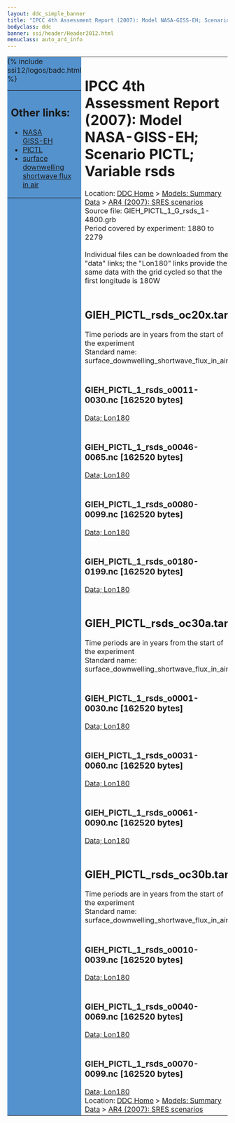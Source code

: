 ```yaml
---
layout: ddc_simple_banner
title: "IPCC 4th Assessment Report (2007): Model NASA-GISS-EH; Scenario PICTL; Variable rsds"
bodyclass: ddc
banner: ssi/header/Header2012.html
menuclass: auto_ar4_info
---
```



<table width="100%" border="0" cellspacing="0" cellpadding="0" style="border-collapse: collapse;">
<tr style="margin:0;padding:0;border:0;">
<td style="margin:0;padding:0;border:0;height:1pt;width:150pt;background:#5492CD;" valign="top" >

<div id="lh-col2" class="auto_ar4_info">
<table class="menumain" bgcolor="#5492CD" cellspacing="0" width="100%" border="0">
<tr><td>
<h2> Other links:</h2>
<ul>
<li><a href="/auto/ar4/model-NASA-GISS-EH.html">NASA<br/>GISS-EH</a></li>
<li><a href="/auto/ar4/scenario-PICTL.html">PICTL</a></li>
<li><a href="/auto/ar4/var-surface_downwelling_shortwave_flux_in_air.html">surface downwelling<br/> shortwave flux in air</a></li>
</ul>
</td></tr>
{% include ssi12/logos/badc.html %}
</table>
</div>
</td>
<td><h1>IPCC 4th Assessment Report (2007): Model NASA-GISS-EH; Scenario PICTL; Variable rsds</h1>

<!-- Breadcrumb1 -->
<div id="breadcrumb1" align="left">
Location: <a href="/index.html">DDC Home</a> > <a href="/sim/gcm_clim/">Models: Summary Data</a>
> <a href="/sim/gcm_clim/SRES_AR4/index.html">AR4 (2007): SRES scenarios</a>
</div>
<!-- End of Breadcrumb1 -->Source file: GIEH_PICTL_1_G_rsds_1-4800.grb
<br/>
Period covered by experiment: 1880 to 2279<br/>
<br/>Individual files can be downloaded from the "data" links; the "Lon180" links provide the same data
         with the grid cycled so that the first longitude is 180W<br/>
<br/><h2>GIEH_PICTL_rsds_oc20x.tar</h2>
Time periods are in years from the start of the experiment<br/>
Standard name: surface_downwelling_shortwave_flux_in_air<br>
<br/><h3>GIEH_PICTL_1_rsds_o0011-0030.nc [162520 bytes]</h3>
<a href="http://apps.ipcc-data.org/cgi-bin/downl/ar4_nc/rsds/GIEH_PICTL_1_rsds_o0011-0030.nc">Data; </a><a href="http://apps.ipcc-data.org/cgi-bin/downl/ar4_nc/rsds/GIEH_PICTL_1_rsds_o0011-0030.cyto180.nc"> Lon180</a><br/>
<br/><h3>GIEH_PICTL_1_rsds_o0046-0065.nc [162520 bytes]</h3>
<a href="http://apps.ipcc-data.org/cgi-bin/downl/ar4_nc/rsds/GIEH_PICTL_1_rsds_o0046-0065.nc">Data; </a><a href="http://apps.ipcc-data.org/cgi-bin/downl/ar4_nc/rsds/GIEH_PICTL_1_rsds_o0046-0065.cyto180.nc"> Lon180</a><br/>
<br/><h3>GIEH_PICTL_1_rsds_o0080-0099.nc [162520 bytes]</h3>
<a href="http://apps.ipcc-data.org/cgi-bin/downl/ar4_nc/rsds/GIEH_PICTL_1_rsds_o0080-0099.nc">Data; </a><a href="http://apps.ipcc-data.org/cgi-bin/downl/ar4_nc/rsds/GIEH_PICTL_1_rsds_o0080-0099.cyto180.nc"> Lon180</a><br/>
<br/><h3>GIEH_PICTL_1_rsds_o0180-0199.nc [162520 bytes]</h3>
<a href="http://apps.ipcc-data.org/cgi-bin/downl/ar4_nc/rsds/GIEH_PICTL_1_rsds_o0180-0199.nc">Data; </a><a href="http://apps.ipcc-data.org/cgi-bin/downl/ar4_nc/rsds/GIEH_PICTL_1_rsds_o0180-0199.cyto180.nc"> Lon180</a><br/>
<br/><h2>GIEH_PICTL_rsds_oc30a.tar</h2>
Time periods are in years from the start of the experiment<br/>
Standard name: surface_downwelling_shortwave_flux_in_air<br>
<br/><h3>GIEH_PICTL_1_rsds_o0001-0030.nc [162520 bytes]</h3>
<a href="http://apps.ipcc-data.org/cgi-bin/downl/ar4_nc/rsds/GIEH_PICTL_1_rsds_o0001-0030.nc">Data; </a><a href="http://apps.ipcc-data.org/cgi-bin/downl/ar4_nc/rsds/GIEH_PICTL_1_rsds_o0001-0030.cyto180.nc"> Lon180</a><br/>
<br/><h3>GIEH_PICTL_1_rsds_o0031-0060.nc [162520 bytes]</h3>
<a href="http://apps.ipcc-data.org/cgi-bin/downl/ar4_nc/rsds/GIEH_PICTL_1_rsds_o0031-0060.nc">Data; </a><a href="http://apps.ipcc-data.org/cgi-bin/downl/ar4_nc/rsds/GIEH_PICTL_1_rsds_o0031-0060.cyto180.nc"> Lon180</a><br/>
<br/><h3>GIEH_PICTL_1_rsds_o0061-0090.nc [162520 bytes]</h3>
<a href="http://apps.ipcc-data.org/cgi-bin/downl/ar4_nc/rsds/GIEH_PICTL_1_rsds_o0061-0090.nc">Data; </a><a href="http://apps.ipcc-data.org/cgi-bin/downl/ar4_nc/rsds/GIEH_PICTL_1_rsds_o0061-0090.cyto180.nc"> Lon180</a><br/>
<br/><h2>GIEH_PICTL_rsds_oc30b.tar</h2>
Time periods are in years from the start of the experiment<br/>
Standard name: surface_downwelling_shortwave_flux_in_air<br>
<br/><h3>GIEH_PICTL_1_rsds_o0010-0039.nc [162520 bytes]</h3>
<a href="http://apps.ipcc-data.org/cgi-bin/downl/ar4_nc/rsds/GIEH_PICTL_1_rsds_o0010-0039.nc">Data; </a><a href="http://apps.ipcc-data.org/cgi-bin/downl/ar4_nc/rsds/GIEH_PICTL_1_rsds_o0010-0039.cyto180.nc"> Lon180</a><br/>
<br/><h3>GIEH_PICTL_1_rsds_o0040-0069.nc [162520 bytes]</h3>
<a href="http://apps.ipcc-data.org/cgi-bin/downl/ar4_nc/rsds/GIEH_PICTL_1_rsds_o0040-0069.nc">Data; </a><a href="http://apps.ipcc-data.org/cgi-bin/downl/ar4_nc/rsds/GIEH_PICTL_1_rsds_o0040-0069.cyto180.nc"> Lon180</a><br/>
<br/><h3>GIEH_PICTL_1_rsds_o0070-0099.nc [162520 bytes]</h3>
<a href="http://apps.ipcc-data.org/cgi-bin/downl/ar4_nc/rsds/GIEH_PICTL_1_rsds_o0070-0099.nc">Data; </a><a href="http://apps.ipcc-data.org/cgi-bin/downl/ar4_nc/rsds/GIEH_PICTL_1_rsds_o0070-0099.cyto180.nc"> Lon180</a><br/>
<!-- Breadcrumb2 -->
<div id="breadcrumb2" align="left">
Location: <a href="/index.html">DDC Home</a> > <a href="/sim/gcm_clim/">Models: Summary Data</a>
> <a href="/sim/gcm_clim/SRES_AR4/index.html">AR4 (2007): SRES scenarios</a>
</div>
<!-- End of Breadcrumb2 --></td></tr></table>
